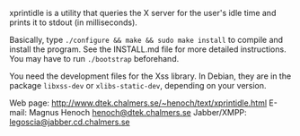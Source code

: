 xprintidle is a utility that queries the X server for the user's idle
time and prints it to stdout (in milliseconds).

Basically, type `./configure && make && sudo make install` to compile
and install the program.  See the INSTALL.md file for more detailed
instructions. You may have to run `./bootstrap` beforehand.

You need the development files for the Xss library.  In Debian, they
are in the package `libxss-dev` or `xlibs-static-dev`, depending on
your version.

Web page: http://www.dtek.chalmers.se/~henoch/text/xprintidle.html
E-mail: Magnus Henoch <henoch@dtek.chalmers.se>
Jabber/XMPP: legoscia@jabber.cd.chalmers.se
